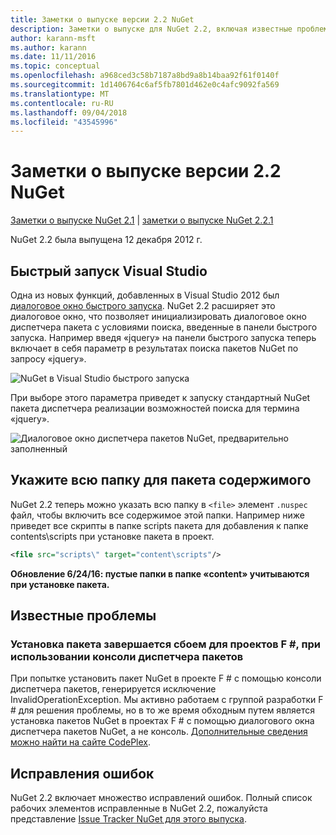 ```yaml
---
title: Заметки о выпуске версии 2.2 NuGet
description: Заметки о выпуске для NuGet 2.2, включая известные проблемы, исправления ошибок, добавленные функции и запросы на изменение структуры.
author: karann-msft
ms.author: karann
ms.date: 11/11/2016
ms.topic: conceptual
ms.openlocfilehash: a968ced3c58b7187a8bd9a8b14baa92f61f0140f
ms.sourcegitcommit: 1d1406764c6af5fb7801d462e0c4afc9092fa569
ms.translationtype: MT
ms.contentlocale: ru-RU
ms.lasthandoff: 09/04/2018
ms.locfileid: "43545996"
---
```

# <a name="nuget-22-release-notes"></a>Заметки о выпуске версии 2.2 NuGet

[Заметки о выпуске NuGet 2.1](../release-notes/nuget-2.1.md) | [заметки о выпуске NuGet 2.2.1](../release-notes/nuget-2.2.1.md)

NuGet 2.2 была выпущена 12 декабря 2012 г.

## <a name="visual-studio-quick-launch"></a>Быстрый запуск Visual Studio
Одна из новых функций, добавленных в Visual Studio 2012 был [диалоговое окно быстрого запуска](/visualstudio/ide/reference/quick-launch-environment-options-dialog-box). NuGet 2.2 расширяет это диалоговое окно, что позволяет инициализировать диалоговое окно диспетчера пакета с условиями поиска, введенные в панели быстрого запуска. Например введя «jquery» на панели быстрого запуска теперь включает в себя параметр в результатах поиска пакетов NuGet по запросу «jquery».

![NuGet в Visual Studio быстрого запуска](./media/quick-launch.png)

При выборе этого параметра приведет к запуску стандартный NuGet пакета диспетчера реализации возможностей поиска для термина «jquery».

![Диалоговое окно диспетчера пакетов NuGet, предварительно заполненный](./media/pkg-mgr-search-from-quick-launch.png)

## <a name="specify-entire-folder-for-package-contents"></a>Укажите всю папку для пакета содержимого
NuGet 2.2 теперь можно указать всю папку в `<file>` элемент `.nuspec` файл, чтобы включить все содержимое этой папки. Например ниже приведет все скрипты в папке scripts пакета для добавления к папке contents\scripts при установке пакета в проект.

```xml
<file src="scripts\" target="content\scripts"/>
```

**Обновление 6/24/16: пустые папки в папке «content» учитываются при установке пакета.**

## <a name="known-issues"></a>Известные проблемы

### <a name="package-installation-fails-for-f-projects-when-using-the-package-manager-console"></a>Установка пакета завершается сбоем для проектов F #, при использовании консоли диспетчера пакетов
При попытке установить пакет NuGet в проекте F # с помощью консоли диспетчера пакетов, генерируется исключение InvalidOperationException. Мы активно работаем с группой разработки F # для решения проблемы, но в то же время обходным путем является установка пакетов NuGet в проектах F # с помощью диалогового окна диспетчера пакетов NuGet, а не консоль. [Дополнительные сведения можно найти на сайте CodePlex](http://nuget.codeplex.com/workitem/2873).


## <a name="bug-fixes"></a>Исправления ошибок
NuGet 2.2 включает множество исправлений ошибок. Полный список рабочих элементов исправленные в NuGet 2.2, пожалуйста представление [Issue Tracker NuGet для этого выпуска](http://nuget.codeplex.com/workitem/list/advanced?keyword=&status=Closed&type=All&priority=All&release=NuGet%202.2&assignedTo=All&component=All&sortField=LastUpdatedDate&sortDirection=Descending&page=0).
